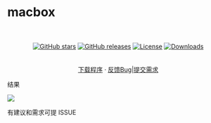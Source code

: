 # macbox

  <p align="center">
    <br />
          <br />
<a href="https://github.com/0x7eTeam/macbox/stargazers"><img alt="GitHub stars" src="https://img.shields.io/github/stars/0x7eTeam/macbox"/></a>
<a href="https://github.com/0x7eTeam/macbox/releases"><img alt="GitHub releases" src="https://img.shields.io/github/release/0x7eTeam/macbox"/></a>
<a href="https://github.com/0x7eTeam/macbox/blob/main/LICENSE"><img alt="License" src="https://img.shields.io/badge/License-Apache%202.0-blue.svg"/></a>
<a href="https://github.com/0x7eTeam/macbox/releases"><img alt="Downloads" src="https://img.shields.io/github/downloads/0x7eTeam/macbox/total?color=brightgreen"/></a>
<br>
<br>
    <br />
    <a href="https://github.com/0x7eTeam/macbox/releases">下载程序</a>
    ·
    <a href="https://github.com/0x7eTeam/macbox/issues">反馈Bug|提交需求</a>

  </p>


结果

![](images/js-4.png)

有建议和需求可提 ISSUE 
